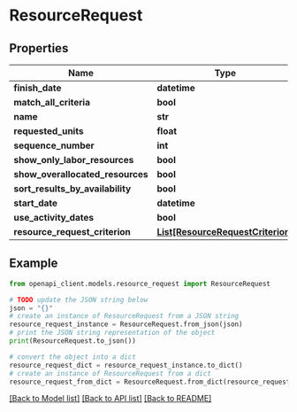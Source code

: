 # ResourceRequest


## Properties

Name | Type | Description | Notes
------------ | ------------- | ------------- | -------------
**finish_date** | **datetime** |  | [optional] 
**match_all_criteria** | **bool** |  | [optional] 
**name** | **str** |  | [optional] 
**requested_units** | **float** |  | [optional] 
**sequence_number** | **int** |  | [optional] 
**show_only_labor_resources** | **bool** |  | [optional] 
**show_overallocated_resources** | **bool** |  | [optional] 
**sort_results_by_availability** | **bool** |  | [optional] 
**start_date** | **datetime** |  | [optional] 
**use_activity_dates** | **bool** |  | [optional] 
**resource_request_criterion** | [**List[ResourceRequestCriterion]**](ResourceRequestCriterion.md) |  | [optional] 

## Example

```python
from openapi_client.models.resource_request import ResourceRequest

# TODO update the JSON string below
json = "{}"
# create an instance of ResourceRequest from a JSON string
resource_request_instance = ResourceRequest.from_json(json)
# print the JSON string representation of the object
print(ResourceRequest.to_json())

# convert the object into a dict
resource_request_dict = resource_request_instance.to_dict()
# create an instance of ResourceRequest from a dict
resource_request_from_dict = ResourceRequest.from_dict(resource_request_dict)
```
[[Back to Model list]](../README.md#documentation-for-models) [[Back to API list]](../README.md#documentation-for-api-endpoints) [[Back to README]](../README.md)


